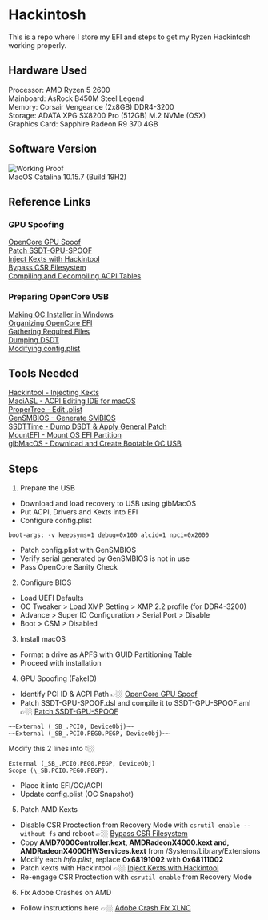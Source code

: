 # Hackintosh
This is a repo where I store my EFI and steps to get my Ryzen Hackintosh working properly.


## Hardware Used
Processor: AMD Ryzen 5 2600  
Mainboard: AsRock B450M Steel Legend  
Memory: Corsair Vengeance (2x8GB) DDR4-3200  
Storage: ADATA XPG SX8200 Pro (512GB) M.2 NVMe (OSX)  
Graphics Card: Sapphire Radeon R9 370 4GB  


## Software Version
![Working Proof](https://i.ibb.co/gmnrjrr/Screenshot-2020-10-20-at-12-55-36-AM.png)  
MacOS Catalina 10.15.7 (Build 19H2)


## Reference Links
### GPU Spoofing
[OpenCore GPU Spoof](https://dortania.github.io/Getting-Started-With-ACPI/Universal/spoof.html)  
[Patch SSDT-GPU-SPOOF](https://www.reddit.com/r/hackintosh/comments/g3tsgn/i_cant_spoof_my_r9_270_and_cant_disable_my_rtx/)  
[Inject Kexts with Hackintool](https://www.tonymacx86.com/threads/guide-installing-3rd-party-kexts-el-capitan-sierra-high-sierra-mojave-catalina.268964/)  
[Bypass CSR Filesystem](https://apple.stackexchange.com/questions/388469/unable-to-mount-read-write-in-os-catalina-10-15-4-in-single-user-mode)  
[Compiling and Decompiling ACPI Tables](https://dortania.github.io/Getting-Started-With-ACPI/Manual/compile.html#macos)  

### Preparing OpenCore USB
[Making OC Installer in Windows](https://dortania.github.io/OpenCore-Install-Guide/installer-guide/winblows-install.html)  
[Organizing OpenCore EFI](https://dortania.github.io/OpenCore-Install-Guide/installer-guide/opencore-efi.html)  
[Gathering Required Files](https://dortania.github.io/OpenCore-Install-Guide/ktext.html)  
[Dumping DSDT](https://dortania.github.io/Getting-Started-With-ACPI/Manual/dump.html#from-windows)  
[Modifying config.plist](https://dortania.github.io/OpenCore-Install-Guide/AMD/zen.html#starting-point)  

## Tools Needed
[Hackintool - Injecting Kexts](https://github.com/headkaze/Hackintool)  
[MaciASL - ACPI Editing IDE for macOS](https://github.com/acidanthera/MaciASL)  
[ProperTree - Edit .plist](https://github.com/corpnewt/ProperTree)  
[GenSMBIOS - Generate SMBIOS](https://github.com/corpnewt/GenSMBIOS)  
[SSDTTime - Dump DSDT & Apply General Patch](https://github.com/corpnewt/SSDTTime)  
[MountEFI - Mount OS EFI Partition](https://github.com/corpnewt/MountEFI)  
[gibMacOS - Download and Create Bootable OC USB](https://github.com/corpnewt/gibMacOS)  


## Steps
1. Prepare the USB
- Download and load recovery to USB using gibMacOS
- Put ACPI, Drivers and Kexts into EFI
- Configure config.plist
```
boot-args: -v keepsyms=1 debug=0x100 alcid=1 npci=0x2000
```
- Patch config.plist with GenSMBIOS
- Verify serial generated by GenSMBIOS is not in use
- Pass OpenCore Sanity Check

2. Configure BIOS
- Load UEFI Defaults
- OC Tweaker > Load XMP Setting > XMP 2.2 profile (for DDR4-3200)
- Advance > Super IO Configuration > Serial Port > Disable
- Boot > CSM > Disabled

3. Install macOS
- Format a drive as APFS with GUID Partitioning Table
- Proceed with installation

4. GPU Spoofing (FakeID)
- Identify PCI ID & ACPI Path 👉🏼 [OpenCore GPU Spoof](https://dortania.github.io/Getting-Started-With-ACPI/Universal/spoof.html)
- Patch SSDT-GPU-SPOOF.dsl and compile it to SSDT-GPU-SPOOF.aml 👉🏼 [Patch SSDT-GPU-SPOOF](https://www.reddit.com/r/hackintosh/comments/g3tsgn/i_cant_spoof_my_r9_270_and_cant_disable_my_rtx/)
```
~~External (_SB_.PCI0, DeviceObj)~~
~~External (_SB_.PCI0.PEG0.PEGP, DeviceObj)~~
```
Modify this 2 lines into 👇🏼
```
External (_SB_.PCI0.PEG0.PEGP, DeviceObj)
Scope (\_SB.PCI0.PEG0.PEGP).
```
- Place it into EFI/OC/ACPI
- Update config.plist (OC Snapshot)

5. Patch AMD Kexts
- Disable CSR Proctection from Recovery Mode with `csrutil enable --without fs` and reboot 👉🏼 [Bypass CSR Filesystem](https://apple.stackexchange.com/questions/388469/unable-to-mount-read-write-in-os-catalina-10-15-4-in-single-user-mode)
- Copy **AMD7000Controller.kext, AMDRadeonX4000.kext and, AMDRadeonX4000HWServices.kext** from /Systems/Library/Extensions 
- Modify each *Info.plist*, replace **0x68191002** with **0x68111002** 
- Patch kexts with Hackintool 👉🏼 [Inject Kexts with Hackintool](https://www.tonymacx86.com/threads/guide-installing-3rd-party-kexts-el-capitan-sierra-high-sierra-mojave-catalina.268964/)
- Re-engage CSR Proctection with `csrutil enable` from Recovery Mode

6. Fix Adobe Crashes on AMD
- Follow instructions here 👉🏼 [Adobe Crash Fix XLNC](https://gist.github.com/naveenkrdy/26760ac5135deed6d0bb8902f6ceb6bd)
